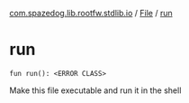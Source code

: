 [com.spazedog.lib.rootfw.stdlib.io](../index.md) / [File](index.md) / [run](.)

# run

`fun run(): <ERROR CLASS>`

Make this file executable and run it in the shell

